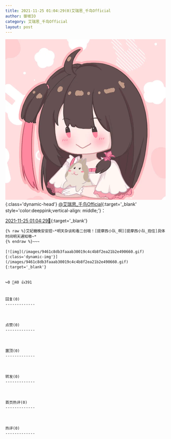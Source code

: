 ```yaml
---
title: 2021-11-25 01:04:29(0)艾瑞思_千鸟Official
author: 御坂IO
category: 艾瑞思_千鸟Official
layout: post
---
```


![img](/images/7e08840c56f251de28bdf766b647bd5fe9a5d50a.jpg){:class='dynamic-head'}
[@艾瑞思_千鸟Official](https://space.bilibili.com/1090010845/dynamic){:target='_blank' style='color:deeppink;vertical-align: middle;'}：

[2021-11-25 01:04:29🔗](https://t.bilibili.com/596721577632714656){:target='_blank'}

~~~
{% raw %}艾妃糖晚安安捏~*明天杂谈和看二创哦！[提摩西小队_啊][提摩西小队_抱住]具体时间明天通知嗷~*
{% endraw %}~~~

[![img](/images/9461c8db3faaab30019c4c4b8f2ea21b2e490660.gif){:class='dynamic-img'}](/images/9461c8db3faaab30019c4c4b8f2ea21b2e490660.gif){:target='_blank'}


↪️0 💬40 👍391


回复(0)
-------------



点赞(0)
-------------



置顶(0)
-------------



转发(0)
-------------



首页热评(0)
-------------



热评(0)
-------------



